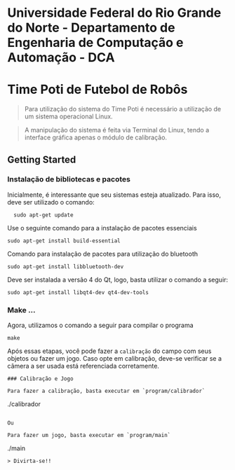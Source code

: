 # Universidade Federal do Rio Grande do Norte - Departamento de Engenharia de Computação e Automação - DCA

# Time Poti de Futebol de Robôs

> Para utilização do sistema do Time Poti é necessário a utilização de um sistema operacional Linux. 

> A manipulação do sistema é feita via Terminal do Linux, tendo a interface gráfica apenas o módulo de calibração.

Getting Started
---------------

### Instalação de bibliotecas e pacotes

Inicialmente, é interessante que seu sistemas esteja atualizado. Para isso, deve ser utilizado o comando:

```
  sudo apt-get update
```

Use o seguinte comando para a instalação de pacotes essenciais
```
sudo apt-get install build-essential
```

Comando para instalação de pacotes para utilização do bluetooth
```
sudo apt-get install libbluetooth-dev
```

Deve ser instalada a versão 4 do Qt, logo, basta utilizar o comando a seguir:
```
sudo apt-get install libqt4-dev qt4-dev-tools
```

### Make ...
Agora, utilizamos o comando a seguir para compilar o programa
```
make
```

Após essas etapas, você pode fazer a `calibração` do campo com seus objetos ou fazer um jogo. 
Caso opte em calibração, deve-se verificar se a câmera a ser usada está referenciada corretamente.
```
### Calibração e Jogo

Para fazer a calibração, basta executar em `program/calibrador`
```
./calibrador
```

Ou 

Para fazer um jogo, basta executar em `program/main`
```
./main
```
> Divirta-se!!
